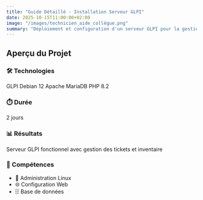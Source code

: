 ```yaml
---
title: "Guide Détaillé - Installation Serveur GLPI"
date: 2025-10-15T11:00:00+02:00
image: "/images/technicien_aide_collègue.png"
summary: "Déploiement et configuration d'un serveur GLPI pour la gestion de tickets IT."
---
```


## Aperçu du Projet

<div class="grid grid-cols-1 md:grid-cols-2 gap-6 mb-8">
  <div class="bg-white dark:bg-neutral-800 rounded-lg p-6 shadow-lg">
    <h3 class="!text-xl font-bold mb-4 flex items-center">
      <span class="mr-2">🛠️</span> Technologies
    </h3>
    <div class="flex flex-wrap gap-2">
      <span class="px-3 py-1 bg-blue-100 dark:bg-blue-900 text-blue-800 dark:text-blue-200 rounded-full text-sm font-medium">GLPI</span>
      <span class="px-3 py-1 bg-green-100 dark:bg-green-900 text-green-800 dark:text-green-200 rounded-full text-sm font-medium">Debian 12</span>
      <span class="px-3 py-1 bg-red-100 dark:bg-red-900 text-red-800 dark:text-red-200 rounded-full text-sm font-medium">Apache</span>
      <span class="px-3 py-1 bg-purple-100 dark:bg-purple-900 text-purple-800 dark:text-purple-200 rounded-full text-sm font-medium">MariaDB</span>
      <span class="px-3 py-1 bg-yellow-100 dark:bg-yellow-900 text-yellow-800 dark:text-yellow-200 rounded-full text-sm font-medium">PHP 8.2</span>
    </div>
  </div>

  <div class="bg-white dark:bg-neutral-800 rounded-lg p-6 shadow-lg">
    <h3 class="!text-xl font-bold mb-4 flex items-center">
      <span class="mr-2">⏱️</span> Durée
    </h3>
    <p class="text-2xl font-bold text-gray-800 dark:text-gray-200">2 jours</p>
  </div>

  <div class="bg-white dark:bg-neutral-800 rounded-lg p-6 shadow-lg">
    <h3 class="!text-xl font-bold mb-4 flex items-center">
      <span class="mr-2">📊</span> Résultats
    </h3>
    <p class="text-green-600 dark:text-green-400 font-semibold">Serveur GLPI fonctionnel avec gestion des tickets et inventaire</p>
  </div>

  <div class="bg-white dark:bg-neutral-800 rounded-lg p-6 shadow-lg">
    <h3 class="!text-xl font-bold mb-4 flex items-center">
      <span class="mr-2">🎯</span> Compétences
    </h3>
    <ul class="space-y-2">
      <li class="flex items-center">
        <span class="mr-2">🐧</span> Administration Linux
      </li>
      <li class="flex items-center">
        <span class="mr-2">🌐</span> Configuration Web
      </li>
      <li class="flex items-center">
        <span class="mr-2">🗄️</span> Base de données
      </li>
    </ul>
  </div>
</div>
